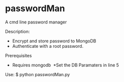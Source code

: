 # passwordMan

A cmd line password manager


Description:
 * Encrypt and store password to MongoDB
 * Authenticate with a root password.


Prerequisites 
* Requires mongodb
  *Set the DB Paramaters in line 5


Use:
$ python passwordMan.py
